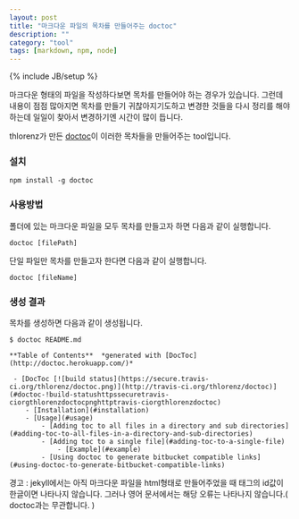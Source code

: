 ```yaml
---
layout: post
title: "마크다운 파일의 목차를 만들어주는 doctoc"
description: ""
category: "tool"
tags: [markdown, npm, node]
---
```

{% include JB/setup %}

마크다운 형태의 파일을 작성하다보면 목차를 만들어야 하는 경우가 있습니다. 그런데 내용이 점점 많아지면 목차를 만들기 귀찮아지기도하고 변경한 것들을 다시 정리를 해야하는데 일일이 찾아서 변경하기엔 시간이 많이 듭니다.

thlorenz가 만든 [doctoc](https://github.com/thlorenz/doctoc)이 이러한 목차들을 만들어주는 tool입니다.


### 설치

	npm install -g doctoc


### 사용방법

폴더에 있는 마크다운 파일을 모두 목차를 만들고자 하면 다음과 같이 실행합니다.
	
	doctoc [filePath]

단일 파일만 목차를 만들고자 한다면 다음과 같이 실행합니다.

	doctoc [fileName]


### 생성 결과

목차를 생성하면 다음과 같이 생성됩니다.

	$ doctoc README.md

	**Table of Contents**  *generated with [DocToc](http://doctoc.herokuapp.com/)*

	 - [DocToc [![build status](https://secure.travis-ci.org/thlorenz/doctoc.png)](http://travis-ci.org/thlorenz/doctoc)](#doctoc-!build-statushttpssecuretravis-ciorgthlorenzdoctocpnghttptravis-ciorgthlorenzdoctoc)
	    - [Installation](#installation)
	    - [Usage](#usage)
	        - [Adding toc to all files in a directory and sub directories](#adding-toc-to-all-files-in-a-directory-and-sub-directories)
	        - [Adding toc to a single file](#adding-toc-to-a-single-file)
	            - [Example](#example)
	        - [Using doctoc to generate bitbucket compatible links](#using-doctoc-to-generate-bitbucket-compatible-links)


<div class="alert alert-danger" role="alert">경고 : jekyll에서는 아직 마크다운 파일을 html형태로 만들어주었을 때 태그의 id값이 한글이면 나타나지 않습니다. 그러나 영어 문서에서는 해당 오류는 나타나지 않습니다.( doctoc과는 무관합니다. )</div>